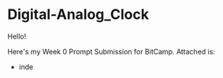 # Digital-Analog_Clock

Hello!

Here's my Week 0 Prompt Submission for BitCamp. Attached is:

- inde
